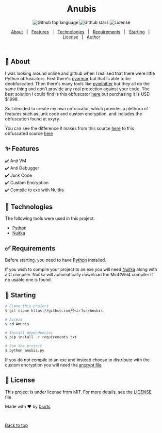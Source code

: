 <h1 align="center">Anubis</h1>

<p align="center">
  <img alt="Github top language" src="https://img.shields.io/github/languages/top/0sir1ss/Anubis">

  <img alt="Github stars" src="https://img.shields.io/github/stars/0sir1ss/Anubis" />

  <img alt="License" src="https://img.shields.io/github/license/0sir1ss/Anubis">

  <!-- <img alt="Github issues" src="https://img.shields.io/github/issues/0sir1ss/Anubis" /> -->

  <!-- <img alt="Repository size" src="https://img.shields.io/github/repo-size/0sir1ss/Anubis"> -->
  
  <!-- <img alt="Github language count" src="https://img.shields.io/github/languages/count/0sir1ss/Anubis"> -->
  
  <!-- <img alt="Github forks" src="https://img.shields.io/github/forks/0sir1ss/Anubis" /> -->

</p>


<p align="center">
  <a href="#dart-about">About</a> &#xa0; | &#xa0; 
  <a href="#sparkles-features">Features</a> &#xa0; | &#xa0;
  <a href="#rocket-technologies">Technologies</a> &#xa0; | &#xa0;
  <a href="#white_check_mark-requirements">Requirements</a> &#xa0; | &#xa0;
  <a href="#checkered_flag-starting">Starting</a> &#xa0; | &#xa0;
  <a href="#memo-license">License</a> &#xa0; | &#xa0;
  <a href="https://github.com/0sir1ss" target="_blank">Author</a>
</p>

<br>

## :dart: About ##

I was looking around online and github when I realised that there were little Python obfuscators. First there's [pyarmor](https://pypi.org/project/pyarmor/) but that is able to be deobfuscated. Then there's many tools like [pyminifier](https://pypi.org/project/pyminifier/) but they all do the same thing and don't provide any real protection against your code. The best solution I could find is this obfuscator [here](https://pyob.oxyry.com/) but purchasing it is USD $1998.

So I decided to create my own obfuscator, which provides a plethora of features such as junk code and custom encryption, and includes the obfuscation found at oxyry.

You can see the difference it makes from this source [here](https://github.com/0sir1ss/Anubis/blob/main/example/script.py) to this obfuscated source [here](https://github.com/0sir1ss/Anubis/blob/main/example/script-obf.py)

## :sparkles: Features ##

:heavy_check_mark: Anti VM\
:heavy_check_mark: Anti Debugger\
:heavy_check_mark: Junk Code\
:heavy_check_mark: Custom Encryption\
:heavy_check_mark: Compile to exe with Nuitka

## :rocket: Technologies ##

The following tools were used in this project:

- [Python](https://www.python.org/)
- [Nuitka](https://pypi.org/project/Nuitka/)

## :white_check_mark: Requirements ##

Before starting, you need to have [Python](https://www.python.org/) installed.

If you wish to compile your project to an exe you will need [Nuitka](https://pypi.org/project/Nuitka/) along with a C compiler. Nuitka will automatically download the MinGW64 compiler if no usable one is found.

## :checkered_flag: Starting ##

```bash
# Clone this project
$ git clone https://github.com/0sir1ss/Anubis

# Access
$ cd Anubis

# Install dependencies
$ pip install -r requirements.txt

# Run the project
$ python anubis.py

```

If you do not compile to an exe and instead choose to distribute with the custom encryption you will need the [ancrypt file](https://github.com/0sir1ss/Anubis/blob/main/ancrypt.cp38-win_amd64.pyd)

## :memo: License ##

This project is under license from MIT. For more details, see the [LICENSE](LICENSE) file.


Made with :heart: by <a href="https://github.com/0sir1ss" target="_blank">0sir1s</a>

&#xa0;

<a href="#top">Back to top</a>
